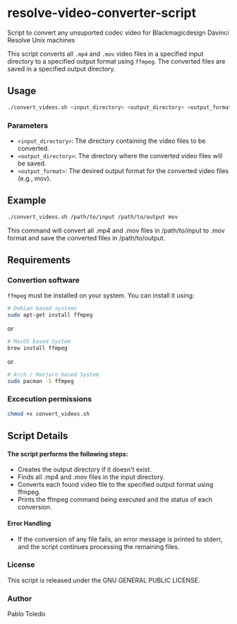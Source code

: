 # resolve-video-converter-script
Script to convert any unsuported codec video for Blackmagicdesign Davinci Resolve Unix machines

This script converts all `.mp4` and `.mov` video files in a specified input directory to a specified output format using `ffmpeg`. The converted files are saved in a specified output directory.

## Usage

```bash
./convert_videos.sh <input_directory> <output_directory> <output_format>
```

### Parameters
  - `<input_directory>`: The directory containing the video files to be converted.
  - `<output_directory>`: The directory where the converted video files will be saved.
  - `<output_format>`: The desired output format for the converted video files (e.g., mov).


## Example
```bash
./convert_videos.sh /path/to/input /path/to/output mov
```

This command will convert all .mp4 and .mov files in /path/to/input to .mov format and save the converted files in /path/to/output.

## Requirements

### Convertion software
  `ffmpeg` must be installed on your system. You can install it using:

```bash
# Debian based systems
sudo apt-get install ffmpeg
```

or

```bash
# MacOS based System
brew install ffmpeg
```

or

```bash
# Arch / Manjaro based System
sudo pacman -S ffmpeg
```

### Excecution permissions

```bash
chmod +x convert_videos.sh
```


## Script Details

#### The script performs the following steps:

  - Creates the output directory if it doesn't exist.
  - Finds all .mp4 and .mov files in the input directory.
  - Converts each found video file to the specified output format using ffmpeg.
  - Prints the ffmpeg command being executed and the status of each conversion.

#### Error Handling

  - If the conversion of any file fails, an error message is printed to stderr, and the script continues processing the remaining files.

### License

This script is released under the GNU GENERAL PUBLIC LICENSE.

### Author
Pablo Toledo